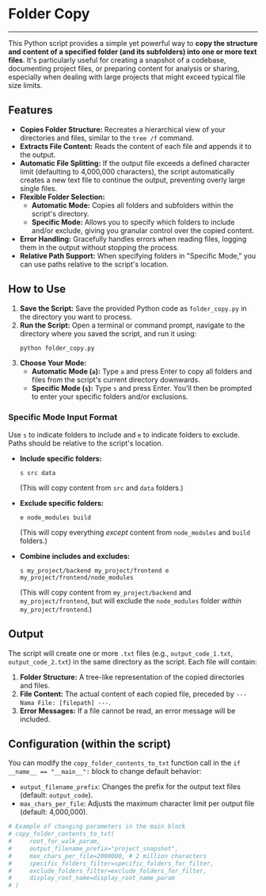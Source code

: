 # Folder Copy

---

This Python script provides a simple yet powerful way to **copy the structure and content of a specified folder (and its subfolders) into one or more text files**. It's particularly useful for creating a snapshot of a codebase, documenting project files, or preparing content for analysis or sharing, especially when dealing with large projects that might exceed typical file size limits.

## Features

* **Copies Folder Structure:** Recreates a hierarchical view of your directories and files, similar to the `tree /f` command.
* **Extracts File Content:** Reads the content of each file and appends it to the output.
* **Automatic File Splitting:** If the output file exceeds a defined character limit (defaulting to 4,000,000 characters), the script automatically creates a new text file to continue the output, preventing overly large single files.
* **Flexible Folder Selection:**
    * **Automatic Mode:** Copies all folders and subfolders within the script's directory.
    * **Specific Mode:** Allows you to specify which folders to include and/or exclude, giving you granular control over the copied content.
* **Error Handling:** Gracefully handles errors when reading files, logging them in the output without stopping the process.
* **Relative Path Support:** When specifying folders in "Specific Mode," you can use paths relative to the script's location.

## How to Use

1.  **Save the Script:** Save the provided Python code as `folder_copy.py` in the directory you want to process.
2.  **Run the Script:** Open a terminal or command prompt, navigate to the directory where you saved the script, and run it using:
    ```bash
    python folder_copy.py
    ```
3.  **Choose Your Mode:**
    * **Automatic Mode (`a`):** Type `a` and press Enter to copy all folders and files from the script's current directory downwards.
    * **Specific Mode (`s`):** Type `s` and press Enter. You'll then be prompted to enter your specific folders and/or exclusions.

### Specific Mode Input Format

Use `s` to indicate folders to include and `e` to indicate folders to exclude. Paths should be relative to the script's location.

* **Include specific folders:**
    ```
    s src data
    ```
    (This will copy content from `src` and `data` folders.)

* **Exclude specific folders:**
    ```
    e node_modules build
    ```
    (This will copy everything *except* content from `node_modules` and `build` folders.)

* **Combine includes and excludes:**
    ```
    s my_project/backend my_project/frontend e my_project/frontend/node_modules
    ```
    (This will copy content from `my_project/backend` and `my_project/frontend`, but will exclude the `node_modules` folder *within* `my_project/frontend`.)

## Output

The script will create one or more `.txt` files (e.g., `output_code_1.txt`, `output_code_2.txt`) in the same directory as the script. Each file will contain:

1.  **Folder Structure:** A tree-like representation of the copied directories and files.
2.  **File Content:** The actual content of each copied file, preceded by `--- Nama File: [filepath] ---`.
3.  **Error Messages:** If a file cannot be read, an error message will be included.

## Configuration (within the script)

You can modify the `copy_folder_contents_to_txt` function call in the `if __name__ == "__main__":` block to change default behavior:

* `output_filename_prefix`: Changes the prefix for the output text files (default: `output_code`).
* `max_chars_per_file`: Adjusts the maximum character limit per output file (default: 4,000,000).

```python
# Example of changing parameters in the main block
# copy_folder_contents_to_txt(
#     root_for_walk_param,
#     output_filename_prefix="project_snapshot",
#     max_chars_per_file=2000000, # 2 million characters
#     specific_folders_filter=specific_folders_for_filter,
#     exclude_folders_filter=exclude_folders_for_filter,
#     display_root_name=display_root_name_param
# )
